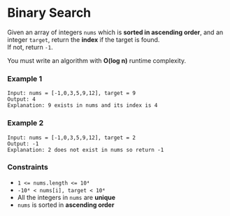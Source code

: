 # Binary Search

Given an array of integers `nums` which is **sorted in ascending order**, and an integer `target`, return the **index** if the target is found.  
If not, return `-1`.

You must write an algorithm with **O(log n)** runtime complexity.

### Example 1

```text
Input: nums = [-1,0,3,5,9,12], target = 9
Output: 4
Explanation: 9 exists in nums and its index is 4
```

### Example 2

```text
Input: nums = [-1,0,3,5,9,12], target = 2
Output: -1
Explanation: 2 does not exist in nums so return -1
```

### Constraints

- `1 <= nums.length <= 10⁴`
- `-10⁴ < nums[i], target < 10⁴`
- All the integers in `nums` are **unique**
- `nums` is sorted in **ascending order**
